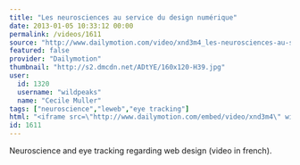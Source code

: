 ```yaml
---
title: "Les neurosciences au service du design numérique"
date: 2013-01-05 10:33:12 00:00
permalink: /videos/1611
source: "http://www.dailymotion.com/video/xnd3m4_les-neurosciences-au-service-du-design-numerique_tech"
featured: false
provider: "Dailymotion"
thumbnail: "http://s2.dmcdn.net/ADtYE/160x120-H39.jpg"
user:
  id: 1320
  username: "wildpeaks"
  name: "Cecile Muller"
tags: ["neuroscience","leweb","eye tracking"]
html: "<iframe src=\"http://www.dailymotion.com/embed/video/xnd3m4\" width=\"480\" height=\"269\" frameborder=\"0\"></iframe>"
id: 1611
---
```


Neuroscience and eye tracking regarding web design (video in french).